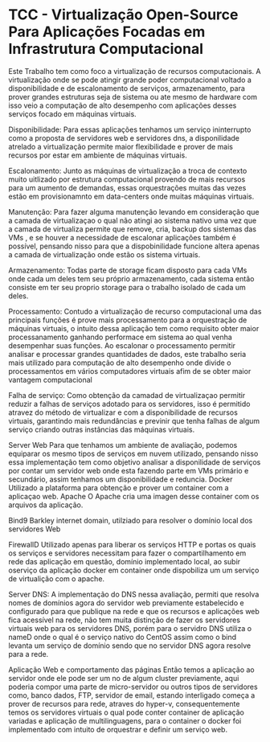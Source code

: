 # TCC - Virtualização Open-Source Para Aplicações Focadas em Infrastrutura Computacional


Este Trabalho tem como foco a virtualização de recursos computacionais.
A virtualização onde se pode atingir grande poder computacional voltado 
a disponibilidade e de escalonamento de serviços, armazenamento, para prover 
grandes estruturas seja de sistema ou ate mesmo de hardware com isso veio a 
computação de alto desempenho com aplicações desses serviços focado em máquinas virtuais.

Disponibilidade:
Para essas aplicações tenhamos um serviço ininterrupto como a proposta de servidores
web e servidores dns, a disponilidade atrelado a virtualização permite maior flexibilidade e prover de mais recursos por estar em ambiente de máquinas virtuais.

Escalonamento:
Junto as máquinas de virtualização a troca de contexto muito uitlizado por estrutura 
computacional  provendo de mais recursos para um aumento de demandas, essas orquestrações muitas das vezes estão em provisionamnto em data-centers onde muitas máquinas virtuais.


Manutenção:
Para fazer alguma manutenção levando em consideração que a camada de virtualizaçao o qual não atingi ao sistema nativo uma vez que a camada de virtualiza permite que remove, 
cria, backup dos sistemas das VMs , e se houver a necessidade de escalonar aplicações também é possível, pensando nisso para que a dispobinilidade funcione altera apenas a
camada de virtualização onde estão os sistema virtuais.

Armazenamento:
Todas parte de storage ficam disposto para cada VMs onde cada um deles tem seu próprio armazenamento, cada sistema então consiste em ter seu proprio storage para o trabalho isolado de cada um deles. 

Processamento:
Contudo a virtualização de recurso computacional uma das principais funções é prove mais processamento para a orquestração de máquinas virtuais, 
o intuito dessa aplicação tem como requisito obter maior processanamento ganhando performace em sistema ao qual venha desempenhar suas funções. 
Ao escalonar o processamento permitir analisar e processar grandes quantidades de dados, este trabalho seria mais utilizado para computação de alto desempenho onde divide o processamentos em vários computadores virtuais afim de se obter maior vantagem computacional

Falha de serviço:
Como obtenção da camadad de virtualizaçao permitir reduzir a falhas de serviços adotado para os servidores, 
isso é permitido atravez do método de virtualizar e com a disponibilidade de recursos virtuais, garantindo mais
redundâncias e previnir que tenha falhas de algum serviço criando outras instâncias das máquinas virtuais.

Server Web
Para que tenhamos um ambiente de avaliação, podemos equiparar os mesmo tipos de serviços em nuvem utilizado, pensando nisso essa implementação tem como objetivo analisar
a disponilidade de serviços por contar um servidor web onde esta fazendo parte em VMs primário e secundário, assim tenhamos um disponibilidade e reduncia.
	Docker	
Utilizado a plataforma para obtenção e prover um container com a aplicaçao web.
 	Apache
O Apache cria uma imagen desse container com os arquivos da aplicação.

Bind9
	Barkley internet domain, utilziado para resolver o domínio local dos servidores Web
  
FirewallD
Utilizado apenas para liberar os serviços HTTP e portas os quais os serviços e servidores necessitam para fazer o compartilhamento em rede das aplicação em questão,
domínio implementado local, ao subir oserviço da aplicação docker em container onde dispobiliza um um serviço de virtualição com o apache.

Server DNS:
A implementação do DNS nessa avaliação, permiti que resolva nomes de domínios agora do servidor web previamente
estabelecido e configurado para que publique na rede e que os recursos e aplicações web fica acessível na rede, não tem muita distinção 
de fazer os servidores virtuais web para os servidores DNS, porém para o servidro DNS utiliza o nameD onde o qual é o serviço nativo do CentOS assim 
como o bind levanta um serviço de domínio sendo que no servidor DNS agora resolve para a rede.


Aplicação Web e comportamento das páginas
Então temos a aplicação ao servidor onde ele pode ser um no de algum cluster previamente, 
aqui poderia compor uma parte de micro-servidor ou outros tipos de servidores como, banco dados, FTP, servidor de email,
estando interligado começa a prover de recursos para rede, atraves do hyper-v, consequentemente temos os servidores virtuais o qual pode conter container de aplicação 
variadas e aplicação de multilinguagens, para o container o docker foi implementado com intuito de orquestrar e definir um serviço web.




